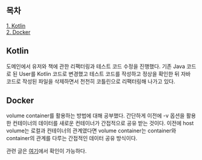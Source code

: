 ## 목차
[1. Kotlin](#kotlin)   
[2. Docker](#docker)   

## Kotlin
도메인에서 유저와 책에 관한 리팩터링과 테스트 코드 수정을 진행했다. 기존 Java 코드로 된 User를 Kotlin 코드로 변경했고 테스트 코드를 작성하고 정상을 확인한 뒤 자바 코드로 작성된 파일을 삭제하면서 천천히 코틀린으로 리팩터링해 나가고 있다.

## Docker
volume container를 활용하는 방법에 대해 공부했다. 간단하게 이전에 -v 옵션을 활용한 컨테이너의 데이터를 새로운 컨테이너가 간접적으로 공유 받는 것이다. 이전에 host volume는 로컬과 컨테이너의 관계였다면 volume container는 container와 container의 관계를 다루는 간접적인 데이터 공유 방식이다.

관련 글은 [여기](https://velog.io/@ohju96/Docker-Volume-Volume-Container)에서 확인이 가능하다.